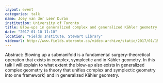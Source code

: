 ```yaml
---
layout: event
categories: talk
name: Joey van der Leer Duran
institution: University of Toronto
title: Blow-ups in generalized complex and generalized Kähler geometry
date: "2017-01-10 11:10"
location: "Fields Institute, Stewart Library"
videourl: http://www.fields.utoronto.ca/video-archive/static/2017/01/1511-16441/mergedvideo.ogv
---
```

Abstract: Blowing up a submanifold is a fundamental surgery-theoretical operation that exists in complex, symplectic and in Kähler geometry. In this talk I will explain to what extent the blow-up also exists in generalized complex geometry (a theory that unifies complex and symplectic geometry into one framework) and in generalized Kähler geometry.
